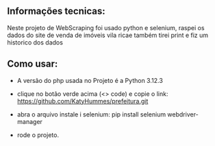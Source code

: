 ## Informações tecnicas:

Neste projeto de WebScraping foi usado python e selenium, raspei os dados do site de venda de imóveis vila ricae também tirei print e fiz um historico dos dados



## Como usar:

- A versão do php usada no Projeto é a Python 3.12.3

- clique no botão verde acima (<> code) e copie o link: https://github.com/KatyHummes/prefeitura.git

- abra o arquivo instale i selenium: pip install selenium webdriver-manager

- rode o projeto.
